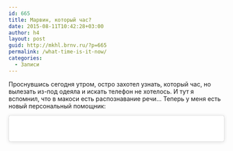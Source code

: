 ```yaml
---
id: 665
title: Марвин, который час?
date: 2015-08-11T10:42:28+03:00
author: h4
layout: post
guid: http://mkhl.brnv.ru/?p=665
permalink: /what-time-is-it-now/
categories:
  - Записи
---
```

Проснувшись сегодня утром, остро захотел узнать, который час, но вылезать из-под одеяла и искать телефон не хотелось. И тут я вспомнил, что в макоси есть распознавание речи&#8230; Теперь у меня есть новый персональный помощник:

<blockquote class="instagram-media" data-instgrm-captioned data-instgrm-permalink="https://www.instagram.com/p/6O1cNnn1Gv/?utm_source=ig_embed&utm_campaign=loading" data-instgrm-version="12" style=" background:#FFF; border:0; border-radius:3px; box-shadow:0 0 1px 0 rgba(0,0,0,0.5),0 1px 10px 0 rgba(0,0,0,0.15); margin: 1px; max-width:640px; min-width:326px; padding:0; width:99.375%; width:-webkit-calc(100% - 2px); width:calc(100% - 2px);">
  <div style="padding:16px;">
    <a href="https://www.instagram.com/p/6O1cNnn1Gv/?utm_source=ig_embed&utm_campaign=loading" style=" background:#FFFFFF; line-height:0; padding:0 0; text-align:center; text-decoration:none; width:100%;" target="_blank"> </p> 
    
    <div style=" display: flex; flex-direction: row; align-items: center;">
      <div style="background-color: #F4F4F4; border-radius: 50%; flex-grow: 0; height: 40px; margin-right: 14px; width: 40px;">
      </div>
      
      <div style="display: flex; flex-direction: column; flex-grow: 1; justify-content: center;">
        <div style=" background-color: #F4F4F4; border-radius: 4px; flex-grow: 0; height: 14px; margin-bottom: 6px; width: 100px;">
        </div>
        
        <div style=" background-color: #F4F4F4; border-radius: 4px; flex-grow: 0; height: 14px; width: 60px;">
        </div>
      </div>
    </div>
    
    <div style="padding: 19% 0;">
    </div>
    
    <div style="display:block; height:50px; margin:0 auto 12px; width:50px;">
      <svg width="50px" height="50px" viewBox="0 0 60 60" version="1.1" xmlns="https://www.w3.org/2000/svg" xmlns:xlink="https://www.w3.org/1999/xlink"><g stroke="none" stroke-width="1" fill="none" fill-rule="evenodd"><g transform="translate(-511.000000, -20.000000)" fill="#000000"><g><path d="M556.869,30.41 C554.814,30.41 553.148,32.076 553.148,34.131 C553.148,36.186 554.814,37.852 556.869,37.852 C558.924,37.852 560.59,36.186 560.59,34.131 C560.59,32.076 558.924,30.41 556.869,30.41 M541,60.657 C535.114,60.657 530.342,55.887 530.342,50 C530.342,44.114 535.114,39.342 541,39.342 C546.887,39.342 551.658,44.114 551.658,50 C551.658,55.887 546.887,60.657 541,60.657 M541,33.886 C532.1,33.886 524.886,41.1 524.886,50 C524.886,58.899 532.1,66.113 541,66.113 C549.9,66.113 557.115,58.899 557.115,50 C557.115,41.1 549.9,33.886 541,33.886 M565.378,62.101 C565.244,65.022 564.756,66.606 564.346,67.663 C563.803,69.06 563.154,70.057 562.106,71.106 C561.058,72.155 560.06,72.803 558.662,73.347 C557.607,73.757 556.021,74.244 553.102,74.378 C549.944,74.521 548.997,74.552 541,74.552 C533.003,74.552 532.056,74.521 528.898,74.378 C525.979,74.244 524.393,73.757 523.338,73.347 C521.94,72.803 520.942,72.155 519.894,71.106 C518.846,70.057 518.197,69.06 517.654,67.663 C517.244,66.606 516.755,65.022 516.623,62.101 C516.479,58.943 516.448,57.996 516.448,50 C516.448,42.003 516.479,41.056 516.623,37.899 C516.755,34.978 517.244,33.391 517.654,32.338 C518.197,30.938 518.846,29.942 519.894,28.894 C520.942,27.846 521.94,27.196 523.338,26.654 C524.393,26.244 525.979,25.756 528.898,25.623 C532.057,25.479 533.004,25.448 541,25.448 C548.997,25.448 549.943,25.479 553.102,25.623 C556.021,25.756 557.607,26.244 558.662,26.654 C560.06,27.196 561.058,27.846 562.106,28.894 C563.154,29.942 563.803,30.938 564.346,32.338 C564.756,33.391 565.244,34.978 565.378,37.899 C565.522,41.056 565.552,42.003 565.552,50 C565.552,57.996 565.522,58.943 565.378,62.101 M570.82,37.631 C570.674,34.438 570.167,32.258 569.425,30.349 C568.659,28.377 567.633,26.702 565.965,25.035 C564.297,23.368 562.623,22.342 560.652,21.575 C558.743,20.834 556.562,20.326 553.369,20.18 C550.169,20.033 549.148,20 541,20 C532.853,20 531.831,20.033 528.631,20.18 C525.438,20.326 523.257,20.834 521.349,21.575 C519.376,22.342 517.703,23.368 516.035,25.035 C514.368,26.702 513.342,28.377 512.574,30.349 C511.834,32.258 511.326,34.438 511.181,37.631 C511.035,40.831 511,41.851 511,50 C511,58.147 511.035,59.17 511.181,62.369 C511.326,65.562 511.834,67.743 512.574,69.651 C513.342,71.625 514.368,73.296 516.035,74.965 C517.703,76.634 519.376,77.658 521.349,78.425 C523.257,79.167 525.438,79.673 528.631,79.82 C531.831,79.965 532.853,80.001 541,80.001 C549.148,80.001 550.169,79.965 553.369,79.82 C556.562,79.673 558.743,79.167 560.652,78.425 C562.623,77.658 564.297,76.634 565.965,74.965 C567.633,73.296 568.659,71.625 569.425,69.651 C570.167,67.743 570.674,65.562 570.82,62.369 C570.966,59.17 571,58.147 571,50 C571,41.851 570.966,40.831 570.82,37.631"></path></g></g></g></svg>
    </div>
    
    <div style="padding-top: 8px;">
      <div style=" color:#3897f0; font-family:Arial,sans-serif; font-size:14px; font-style:normal; font-weight:550; line-height:18px;">
        View this post on Instagram
      </div>
    </div>
    
    <div style="padding: 12.5% 0;">
    </div>
    
    <div style="display: flex; flex-direction: row; margin-bottom: 14px; align-items: center;">
      <div>
        <div style="background-color: #F4F4F4; border-radius: 50%; height: 12.5px; width: 12.5px; transform: translateX(0px) translateY(7px);">
        </div>
        
        <div style="background-color: #F4F4F4; height: 12.5px; transform: rotate(-45deg) translateX(3px) translateY(1px); width: 12.5px; flex-grow: 0; margin-right: 14px; margin-left: 2px;">
        </div>
        
        <div style="background-color: #F4F4F4; border-radius: 50%; height: 12.5px; width: 12.5px; transform: translateX(9px) translateY(-18px);">
        </div>
      </div>
      
      <div style="margin-left: 8px;">
        <div style=" background-color: #F4F4F4; border-radius: 50%; flex-grow: 0; height: 20px; width: 20px;">
        </div>
        
        <div style=" width: 0; height: 0; border-top: 2px solid transparent; border-left: 6px solid #f4f4f4; border-bottom: 2px solid transparent; transform: translateX(16px) translateY(-4px) rotate(30deg)">
        </div>
      </div>
      
      <div style="margin-left: auto;">
        <div style=" width: 0px; border-top: 8px solid #F4F4F4; border-right: 8px solid transparent; transform: translateY(16px);">
        </div>
        
        <div style=" background-color: #F4F4F4; flex-grow: 0; height: 12px; width: 16px; transform: translateY(-4px);">
        </div>
        
        <div style=" width: 0; height: 0; border-top: 8px solid #F4F4F4; border-left: 8px solid transparent; transform: translateY(-4px) translateX(8px);">
        </div>
      </div>
    </div>
    
    <p>
      </a>
    </p>
    
    <p style=" margin:8px 0 0 0; padding:0 4px;">
      <a href="https://www.instagram.com/p/6O1cNnn1Gv/?utm_source=ig_embed&utm_campaign=loading" style=" color:#000; font-family:Arial,sans-serif; font-size:14px; font-style:normal; font-weight:normal; line-height:17px; text-decoration:none; word-wrap:break-word;" target="_blank">Из говна и палок собрал себе говорящие часы</a>
    </p>
    
    <p style=" color:#c9c8cd; font-family:Arial,sans-serif; font-size:14px; line-height:17px; margin-bottom:0; margin-top:8px; overflow:hidden; padding:8px 0 7px; text-align:center; text-overflow:ellipsis; white-space:nowrap;">
      A post shared by <a href="https://www.instagram.com/mkhlbrnv/?utm_source=ig_embed&utm_campaign=loading" style=" color:#c9c8cd; font-family:Arial,sans-serif; font-size:14px; font-style:normal; font-weight:normal; line-height:17px;" target="_blank"> Mikhail Baranov</a> (@mkhlbrnv) on <time style=" font-family:Arial,sans-serif; font-size:14px; line-height:17px;" datetime="2015-08-11T05:44:13+00:00">Aug 10, 2015 at 10:44pm PDT</time>
    </p></div> </blockquote> 
    
    <p>
    </p>
    
    <h2>
      Пошаговая инструкция
    </h2>
    
    <p>
      В первую очередь, нужно включить поддержку распознавания речи. Идём в <em>System Preferences > Dictation & Speech</em> и включаем поддержку диктовки.
    </p>
    
    <p>
      <a href="http://mkhl.brnv.ru/wp-content/uploads/2015/08/Снимок-экрана-2015-08-11-в-9.13.39.png"><img class="aligncenter wp-image-666 size-full" src="http://mkhl.brnv.ru/wp-content/uploads/2015/08/Снимок-экрана-2015-08-11-в-9.13.39.png" alt="Снимок экрана 2015-08-11 в 9.13.39" width="780" height="434" srcset="https://mkhl.brnv.ru/wp-content/uploads/2015/08/Снимок-экрана-2015-08-11-в-9.13.39.png 780w, https://mkhl.brnv.ru/wp-content/uploads/2015/08/Снимок-экрана-2015-08-11-в-9.13.39-300x167.png 300w" sizes="(max-width: 780px) 100vw, 780px" /></a>
    </p>
    
    <p>
      Конечно, желательно использовать нормальный внешний микрофон. При активации диктовки система предложит скачать дополнительные файлы. Соглашайтесь.
    </p>
    
    <p>
      Теперь нужно сделать так, чтобы система реагировала на голос, идём в <em>System Preferences > Accessibility</em>, переходим в раздел «<em>Dictation</em>». Тут включаем активацию диктовки голосом и задаём ключевое слово (Эта функция появилась только в El Capitan). Сначала я хотел чтобы компьютер откликался на имя Джарвис, но что-то не срослось — то ли у меня проблемы с дикцией, то ли макось не хочет брать на себя такую ответственность. В общем, буду общаться с Марвином. <em>Без паники</em>.
    </p>
    
    <p>
      Теперь самое главное — как узнать время? К сожалению, встроенных команд в системе для этого нет. Но есть возможность запускать произвольные команды.
    </p>
    
    <p>
      Проще всего будет создать shell-скрипт запускаемый из автоматора. Вот этой одной строчкой получаем дату и сразу проговориваем её.
    </p>
    
    <pre>say `date +"%H %M"`</pre>
    
    <p>
      Открываем автоматор. Создаём новую программу, в разделе утилит выбираем запуск shell-скрипта, вставляем туда эту нехитрую команду. Сохраняем программу.
    </p>
    
    <p>
      <a href="http://mkhl.brnv.ru/wp-content/uploads/2015/08/Снимок-экрана-2015-08-11-в-9.40.01.png"><img class="aligncenter wp-image-670 size-full" src="http://mkhl.brnv.ru/wp-content/uploads/2015/08/Снимок-экрана-2015-08-11-в-9.40.01.png" alt="Снимок экрана 2015-08-11 в 9.40.01" width="678" height="368" srcset="https://mkhl.brnv.ru/wp-content/uploads/2015/08/Снимок-экрана-2015-08-11-в-9.40.01.png 678w, https://mkhl.brnv.ru/wp-content/uploads/2015/08/Снимок-экрана-2015-08-11-в-9.40.01-300x163.png 300w" sizes="(max-width: 678px) 100vw, 678px" /></a>
    </p>
    
    <p>
      Возвращаемся в настройки диктовки, нажимаем «<em>Dictation commands</em>» и добавляем новую команду. Указываем ключевую фразу и выбираем нашу запуск нашей программы. Придётся продираться через два выпадающих меню, да. Всё готово, пробуем общаться с новым другом.
    </p>
    
    <p>
      <a href="http://mkhl.brnv.ru/wp-content/uploads/2015/08/Снимок-экрана-2015-08-11-в-9.32.39.png"><img class="aligncenter wp-image-668 size-full" src="http://mkhl.brnv.ru/wp-content/uploads/2015/08/Снимок-экрана-2015-08-11-в-9.32.39.png" alt="" width="801" height="454" srcset="https://mkhl.brnv.ru/wp-content/uploads/2015/08/Снимок-экрана-2015-08-11-в-9.32.39.png 801w, https://mkhl.brnv.ru/wp-content/uploads/2015/08/Снимок-экрана-2015-08-11-в-9.32.39-300x170.png 300w" sizes="(max-width: 801px) 100vw, 801px" /></a>
    </p>
    
    <p>
      <em>P. S.</em> В видео выше у меня Марвин почему-то говорил женским голосом, ну ничего, я это уже исправил в <em>System Preferences > Dictation & Speech</em>, выбрав другой голос на вкладке настроек речи.
    </p>
    
    <p>
      &nbsp;
    </p>